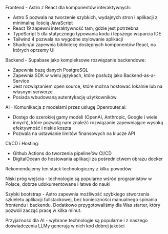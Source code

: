 Frontend - Astro z React dla komponentów interaktywnych:
- Astro 5 pozwala na tworzenie szybkich, wydajnych stron i aplikacji z minimalną ilością JavaScript
- React 19 zapewni interaktywność tam, gdzie jest potrzebna
- TypeScript 5 dla statycznego typowania kodu i lepszego wsparcia IDE
- Tailwind 4 pozwala na wygodne stylowanie aplikacji
- Shadcn/ui zapewnia bibliotekę dostępnych komponentów React, na których oprzemy UI

Backend - Supabase jako kompleksowe rozwiązanie backendowe:
- Zapewnia bazę danych PostgreSQL
- Zapewnia SDK w wielu językach, które posłużą jako Backend-as-a-Service
- Jest rozwiązaniem open source, które można hostować lokalnie lub na własnym serwerze
- Posiada wbudowaną autentykację użytkowników

AI - Komunikacja z modelami przez usługę Openrouter.ai:
- Dostęp do szerokiej gamy modeli (OpenAI, Anthropic, Google i wiele innych), które pozwolą nam znaleźć rozwiązanie zapewniające wysoką efektywność i niskie koszta
- Pozwala na ustawianie limitów finansowych na klucze API

CI/CD i Hosting:
- Github Actions do tworzenia pipeline’ów CI/CD
- DigitalOcean do hostowania aplikacji za pośrednictwem obrazu docker



Rekomendujemy ten stack technologiczny z kilku powodów:

Niski próg wejścia - technologie są popularne wśród programistów w Polsce, dobrze udokumentowane i łatwe do nauki

Szybki bootstrap - Astro zapewnia możliwość szybkiego stworzenia szkieletu aplikacji fullstackowej, bez konieczności manualnego spinania frontendu i backendu. Dodatkowo przygotowaliśmy dla Was starter, który pozwoli zacząć pracę w kilka minut.

Przyjazność dla AI - wybrane technologie są popularne i z naszego doświadczenia LLMy generują w nich kod dobrej jakości
